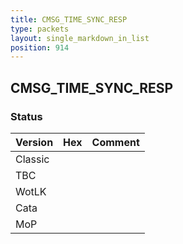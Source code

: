 ```yaml
---
title: CMSG_TIME_SYNC_RESP
type: packets
layout: single_markdown_in_list
position: 914
---
```


## CMSG_TIME_SYNC_RESP

### Status

Version | Hex | Comment
---------- | ---------- | ---------- 
Classic |  |  
TBC |  |  
WotLK |  |  
Cata |  |  
MoP |  |  